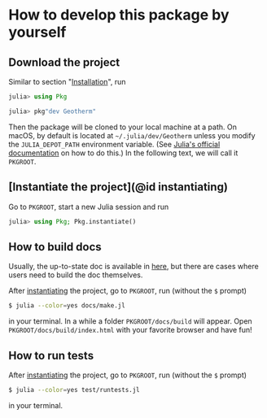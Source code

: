 # How to develop this package by yourself

## Download the project

Similar to section "[Installation](@ref)", run

```julia
julia> using Pkg

julia> pkg"dev Geotherm"
```

Then the package will be cloned to your local machine at a path. On macOS, by default is
located at `~/.julia/dev/Geotherm` unless you modify the `JULIA_DEPOT_PATH`
environment variable.
(See [Julia's official documentation](http://docs.julialang.org/en/v1/manual/environment-variables/#JULIA_DEPOT_PATH-1)
on how to do this.) In the following text, we will call it `PKGROOT`.

## [Instantiate the project](@id instantiating)

Go to `PKGROOT`, start a new Julia session and run

```julia
julia> using Pkg; Pkg.instantiate()
```

## How to build docs

Usually, the up-to-state doc is available in
[here](https://mineralscloud.github.io/Geotherm.jl/dev/), but there are cases
where users need to build the doc themselves.

After [instantiating](@ref) the project, go to `PKGROOT`, run (without the `$` prompt)

```bash
$ julia --color=yes docs/make.jl
```

in your terminal. In a while a folder `PKGROOT/docs/build` will appear. Open
`PKGROOT/docs/build/index.html` with your favorite browser and have fun!

## How to run tests

After [instantiating](@ref) the project, go to `PKGROOT`, run (without the `$` prompt)

```bash
$ julia --color=yes test/runtests.jl
```

in your terminal.
